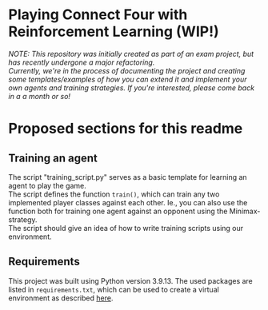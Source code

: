 # Playing Connect Four with Reinforcement Learning (WIP!)  

_NOTE: This repository was initially created as part of an exam project,
but has recently undergone a major refactoring.  
Currently, we're in the process of documenting the project and creating
some templates/examples of how you can extend it and implement
your own agents and training strategies. If you're interested, please come
back in a a month or so!_

# Proposed sections for this readme

## Training an agent
The script "training_script.py" serves as a basic template for learning an
agent to play the game.  
The script defines the function `train()`, which can train any two implemented
player classes against each other. Ie., you can also use the function both for
training one agent against an opponent using the Minimax-strategy.  
The script should give an idea of how to write training scripts using our
environment.

## Requirements
This project was built using Python version 3.9.13.
The used packages are listed in `requirements.txt`, which can be used to
create a virtual environment as described
[here](https://packaging.python.org/en/latest/guides/installing-using-pip-and-virtual-environments/).  
